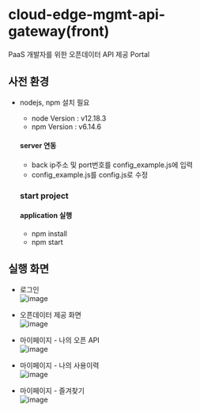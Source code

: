 # cloud-edge-mgmt-api-gateway(front)

PaaS 개발자를 위한 오픈데이터 API 제공 Portal

## 사전 환경

* nodejs, npm 설치 필요

  * node Version : v12.18.3
  * npm Version : v6.14.6
  
  #### server 연동 
    * back ip주소 및 port번호를 config_example.js에 입력
    * config_example.js를 config.js로 수정

  ### start project 
        
  #### application 실행 
    * npm install
    * npm start

## 실행 화면  

* 로그인  
![image](https://user-images.githubusercontent.com/23303734/204433832-8f482941-ebb3-4be0-b9ff-68bf495baacb.png)

* 오픈데이터 제공 화면  
![image](https://user-images.githubusercontent.com/23303734/204433870-130e7c96-fe6a-4708-9ab7-825c1d17eeb9.png)

* 마이페이지 - 나의 오픈 API  
![image](https://user-images.githubusercontent.com/23303734/204433917-29d75c1c-cbd4-4569-a779-1fb1572a4a64.png)

* 마이페이지 - 나의 사용이력  
![image](https://user-images.githubusercontent.com/23303734/204433971-791d4998-7a92-4010-a776-867cc9978328.png)

* 마이페이지 - 즐겨찾기  
![image](https://user-images.githubusercontent.com/23303734/204434025-87803834-80a5-45aa-8755-698d6694ed4f.png)
